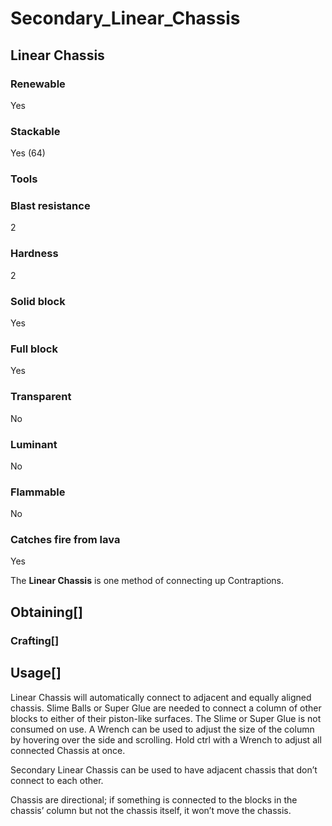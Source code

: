 # Secondary_Linear_Chassis

## Linear Chassis

### Renewable

Yes

### Stackable

Yes (64)

### Tools

### Blast resistance

2

### Hardness

2

### Solid block

Yes

### Full block

Yes

### Transparent

No

### Luminant

No

### Flammable

No

### Catches fire from lava

Yes

The **Linear Chassis** is one method of connecting up Contraptions.

## Obtaining[]

### Crafting[]

## Usage[]

Linear Chassis will automatically connect to adjacent and equally aligned chassis. Slime Balls or Super Glue are needed to connect a column of other blocks to either of their piston-like surfaces. The Slime or Super Glue is not consumed on use. A Wrench can be used to adjust the size of the column by hovering over the side and scrolling. Hold ctrl with a Wrench to adjust all connected Chassis at once.

Secondary Linear Chassis can be used to have adjacent chassis that don’t connect to each other.

Chassis are directional; if something is connected to the blocks in the chassis’ column but not the chassis itself, it won’t move the chassis.